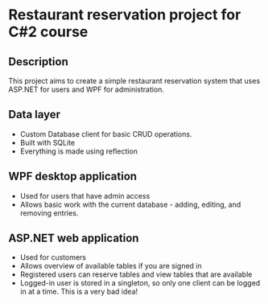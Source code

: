 # Restaurant reservation project for C#2 course
## Description
This project aims to create a simple restaurant reservation system that uses ASP.NET for users and WPF for administration.
## Data layer
- Custom Database client for basic CRUD operations.
- Built with SQLite
- Everything is made using reflection
## WPF desktop application
- Used for users that have admin access
- Allows basic work with the current database - adding, editing, and removing entries.
## ASP.NET web application
- Used for customers
- Allows overview of available tables if you are signed in
- Registered users can reserve tables and view tables that are available
- Logged-in user is stored in a singleton, so only one client can be logged in at a time. This is a very bad idea!
